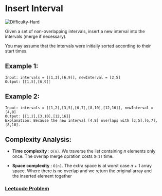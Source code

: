 # Insert Interval

![Difficulty-Hard](https://img.shields.io/badge/Difficulty-Hard-red)

Given a set of non-overlapping intervals, insert a new interval into the intervals (merge if necessary).

You may assume that the intervals were initially sorted according to their start times.

## Example 1:

```
Input: intervals = [[1,3],[6,9]], newInterval = [2,5]
Output: [[1,5],[6,9]]
```

## Example 2:

```
Input: intervals = [[1,2],[3,5],[6,7],[8,10],[12,16]], newInterval = [4,8]
Output: [[1,2],[3,10],[12,16]]
Explanation: Because the new interval [4,8] overlaps with [3,5],[6,7],[8,10].
```


## Complexity Analysis:

- **Time complexity** : `O(n)`. We traverse the list containing *n* elements only once. The overlap merge opration costs `O(1)` time.

- **Space complexity** : `O(n)`. The extra space is at worst case *n + 1* array space. Where there is no overlap and we return the original array and the inserted element together

### [Leetcode Problem](https://leetcode.com/problems/insert-interval/)
